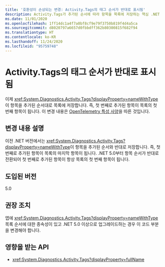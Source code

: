```yaml
---
title: '호환성이 손상되는 변경: Activity.Tags의 태그 순서가 반대로 표시됨'
description: Activity.Tags가 추가된 순서에 따라 항목을 목록에 저장하는 핵심 .NET 라이브러리의 .NET 5.0 호환성이 손상되는 변경에 대해 알아봅니다.
ms.date: 11/01/2020
ms.openlocfilehash: 1ff14dc1a4f7a0bf8cf9e79f3750b819f4d4a5ca
ms.sourcegitcommit: d8020797a6657d0fbbdff362b80300815f682f94
ms.translationtype: HT
ms.contentlocale: ko-KR
ms.lasthandoff: 11/24/2020
ms.locfileid: "95759748"
---
```

# <a name="order-of-tags-in-activitytags-is-reversed"></a>Activity.Tags의 태그 순서가 반대로 표시됨

이제 <xref:System.Diagnostics.Activity.Tags?displayProperty=nameWithType>이 항목을 추가된 순서대로 목록에 저장합니다. 즉, 첫 번째로 추가된 항목이 목록의 첫 번째 항목이 됩니다. 이 변경 내용은 [OpenTelemetry 특성 사양](https://github.com/open-telemetry/opentelemetry-specification/blob/master/specification/common/common.md#attributes)을 따른 것입니다.

## <a name="change-description"></a>변경 내용 설명

이전 .NET 버전에서는 <xref:System.Diagnostics.Activity.Tags?displayProperty=nameWithType>이 항목을 추가된 순서와 반대로 저장합니다. 즉, 첫 번째로 추가된 항목이 목록의 마지막 항목이 됩니다. .NET 5.0부터 항목 순서가 반대로 전환되어 첫 번째로 추가된 항목이 항상 목록의 첫 번째 항목이 됩니다.

## <a name="version-introduced"></a>도입된 버전

5.0

## <a name="recommended-action"></a>권장 조치

앱에 <xref:System.Diagnostics.Activity.Tags?displayProperty=nameWithType> 목록 순서에 대한 종속성이 있고 .NET 5.0 이상으로 업그레이드하는 경우 이 코드 부분을 변경해야 합니다.

## <a name="affected-apis"></a>영향을 받는 API

- <xref:System.Diagnostics.Activity.Tags?displayProperty=fullName>

<!--

#### Category

Core .NET libraries

### Affected APIs

- `P:System.Diagnostics.Activity.Tags`

-->
